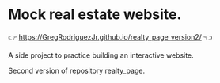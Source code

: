 # Mock real estate website.   

👉  https://GregRodriguezJr.github.io/realty_page_version2/  👈

A side project to practice building an interactive website.  

Second version of repository realty_page.

